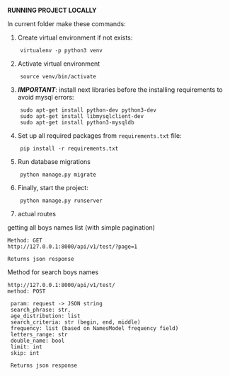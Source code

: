 **RUNNING PROJECT LOCALLY**

In current folder make these commands:

1) Create virtual environment if not exists:
```
	virtualenv -p python3 venv
```
2) Activate virtual environment 
```
	source venv/bin/activate
```
3) ***IMPORTANT***: install next libraries before the installing requirements to avoid mysql errors:  
```
	sudo apt-get install python-dev python3-dev 
	sudo apt-get install libmysqlclient-dev
	sudo apt-get install python3-mysqldb 
```
4) Set up all required packages  from `requirements.txt` file:
```
	pip install -r requirements.txt
```
5) Run database migrations  
```
	python manage.py migrate
```

6) Finally, start the project:  
```
	python manage.py runserver
```

7) actual routes

getting all boys names list (with simple pagination)
```
Method: GET
http://127.0.0.1:8000/api/v1/test/?page=1

Returns json response
```

Method for search boys names

```
http://127.0.0.1:8000/api/v1/test/
method: POST

 param: request -> JSON string
 search_phrase: str,
 age_distribution: list
 search_criteria: str (begin, end, middle)
 frequency: list (based on NamesModel frequency field)
 letters_range: str
 double_name: bool
 limit: int
 skip: int
 
 Returns json response
```